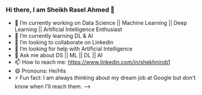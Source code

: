 ### Hi there, I am Sheikh Rasel Ahmed 👋


- 🔭 I’m currently working on Data Science || Machine Learning || Deep Learning || Artificial Intelligence Enthusiast
- 🌱 I’m currently learning DL & AI
- 👯 I’m looking to collaborate on Linkedin
- 🤔 I’m looking for help with Artificial Intelligence
- 💬 Ask me about DS || ML || DL || AI
- 📫 How to reach me: https://www.linkedin.com/in/shekhnirob1
- 😄 Pronouns: He/His
- ⚡ Fun fact: I am always thinking about my dream job at Google but don't know when I'll reach them.
-->
